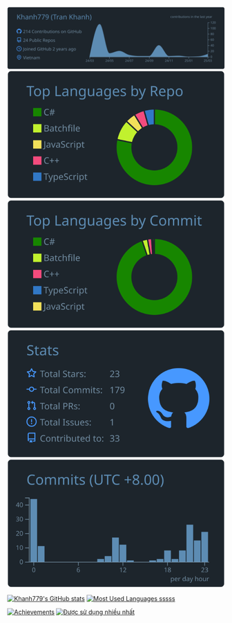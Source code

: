 
![](https://raw.githubusercontent.com/Khanh779/Khanh779/main/profile-summary-card-output/city_lights/0-profile-details.svg)
![](https://raw.githubusercontent.com/Khanh779/Khanh779/main/profile-summary-card-output/city_lights/1-repos-per-language.svg)
![](https://raw.githubusercontent.com/Khanh779/Khanh779/main/profile-summary-card-output/city_lights/2-most-commit-language.svg)
![](https://raw.githubusercontent.com/Khanh779/Khanh779/main/profile-summary-card-output/city_lights/3-stats.svg)
![](https://raw.githubusercontent.com/Khanh779/Khanh779/main/profile-summary-card-output/city_lights/4-productive-time.svg)

[![Khanh779's GitHub stats](https://github-profile-summary-cards.vercel.app/api/cards/stats?username=Khanh779&theme=github_dark)](https://github.com/Khanh779)
[![Most Used Languages sssss](https://github-profile-summary-cards.vercel.app/api/cards/repos-per-language?username=Khanh779&theme=github_dark)](https://github.com/Khanh779)

<a href="#">![Achievements](https://github-readme-stats.vercel.app/api?username=Khanh779&theme=holi&count_private=true&hide_border=true&rank_icon=github&line_height=20)</a>
<a href="#">![Được sử dụng nhiều nhất](https://github-readme-stats.vercel.app/api/top-langs/?username=Khanh779&layout=compact&theme=holi&count_private=true&hide_border=true)</a>
